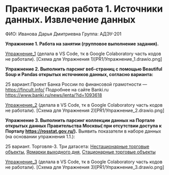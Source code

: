 
# Практическая работа 1. Источники данных. Извлечение данных

ФИО: Иванова Дарья Дмитриевна
Группа: АДЭУ-201

**Упражнение 1. Работа на занятии (групповое выполнение задания).**

[Упражнение_1](PR1/Упражнение_1.ipynb) (делала в VS Code, тк в Google Colaboratory часть кодов не работали).
[Схема для Упражнения 1)[PR1/Упражнение_1.drawio.png]

**Упражнение 2. Выполнить парсинг веб-страниц с помощью Beautiful Soup и Pandas открытых источников данных, согласно варианта:**

25 вариант.Проект Банка России по финансовой грамотности — https://fincult.info/ Подробнее на сайте Banki.ru https://www.banki.ru/news/lenta/?id=1093618

[Упражнение_2](PR1/Упражнение_2.ipynb) (делала в VS Code, тк в Google Colaboratory часть кодов не работали).
[Схема для Упражнения 2)[PR1/Упражнение_2.drawio.png]


**Упражнение 3. Выполнить парсинг коллекции данных на Портале открытых данных Правительства Москвы( при отсутствии доступа к Порталу https://rosstat.gov.ru/).**
Выявить показатели в наборе данных (на основании упражнения 1.1.):

25 вариант. Торговля-3. Три датасета: [Нестационарные торговые объекты](https://data.mos.ru/opendata/620?pageSize=10&pageIndex=0), [Ярмарки выходного дня](https://data.mos.ru/opendata/620?isDynamic=false), [Стационарные торговые объекты](https://data.mos.ru/opendata/3304?isDynamic=false)

[Упражнение_3](PR1/Упражнение_3.ipynb) (делала в VS Code, тк в Google Colaboratory часть кодов не работали).
[Схема для Упражнения 3)[PR1/Упражнение_3.drawio.png]
